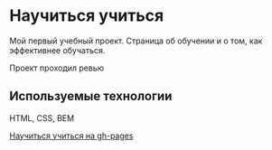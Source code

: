 # Научиться учиться

Мой первый учебный проект. Страница об обучении и о том, как эффективнее обучаться.

Проект проходил ревью

## Используемые технологии

HTML, CSS, BEM

[Научиться учиться на gh-pages](https://misha313.github.io/learn-to-learn)
